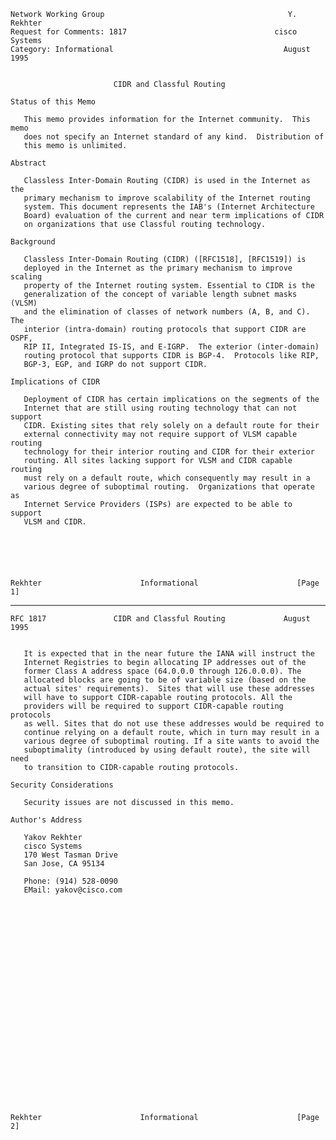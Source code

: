     Network Working Group                                         Y. Rekhter
    Request for Comments: 1817                                 cisco Systems
    Category: Informational                                      August 1995


                           CIDR and Classful Routing

    Status of this Memo

       This memo provides information for the Internet community.  This memo
       does not specify an Internet standard of any kind.  Distribution of
       this memo is unlimited.

    Abstract

       Classless Inter-Domain Routing (CIDR) is used in the Internet as the
       primary mechanism to improve scalability of the Internet routing
       system. This document represents the IAB's (Internet Architecture
       Board) evaluation of the current and near term implications of CIDR
       on organizations that use Classful routing technology.

    Background

       Classless Inter-Domain Routing (CIDR) ([RFC1518], [RFC1519]) is
       deployed in the Internet as the primary mechanism to improve scaling
       property of the Internet routing system. Essential to CIDR is the
       generalization of the concept of variable length subnet masks (VLSM)
       and the elimination of classes of network numbers (A, B, and C). The
       interior (intra-domain) routing protocols that support CIDR are OSPF,
       RIP II, Integrated IS-IS, and E-IGRP.  The exterior (inter-domain)
       routing protocol that supports CIDR is BGP-4.  Protocols like RIP,
       BGP-3, EGP, and IGRP do not support CIDR.

    Implications of CIDR

       Deployment of CIDR has certain implications on the segments of the
       Internet that are still using routing technology that can not support
       CIDR. Existing sites that rely solely on a default route for their
       external connectivity may not require support of VLSM capable routing
       technology for their interior routing and CIDR for their exterior
       routing. All sites lacking support for VLSM and CIDR capable routing
       must rely on a default route, which consequently may result in a
       various degree of suboptimal routing.  Organizations that operate as
       Internet Service Providers (ISPs) are expected to be able to support
       VLSM and CIDR.






    Rekhter                      Informational                      [Page 1]

------------------------------------------------------------------------

``` newpage
RFC 1817               CIDR and Classful Routing             August 1995


   It is expected that in the near future the IANA will instruct the
   Internet Registries to begin allocating IP addresses out of the
   former Class A address space (64.0.0.0 through 126.0.0.0). The
   allocated blocks are going to be of variable size (based on the
   actual sites' requirements).  Sites that will use these addresses
   will have to support CIDR-capable routing protocols. All the
   providers will be required to support CIDR-capable routing protocols
   as well. Sites that do not use these addresses would be required to
   continue relying on a default route, which in turn may result in a
   various degree of suboptimal routing. If a site wants to avoid the
   suboptimality (introduced by using default route), the site will need
   to transition to CIDR-capable routing protocols.

Security Considerations

   Security issues are not discussed in this memo.

Author's Address

   Yakov Rekhter
   cisco Systems
   170 West Tasman Drive
   San Jose, CA 95134

   Phone: (914) 528-0090
   EMail: yakov@cisco.com

























Rekhter                      Informational                      [Page 2]
```

